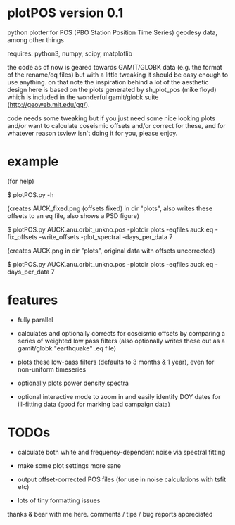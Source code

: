 # plotPOS version 0.1 
python plotter for POS (PBO Station Position Time Series) geodesy data, among other things

requires: python3, numpy, scipy, matplotlib

the code as of now is geared towards GAMIT/GLOBK data (e.g. the format of the rename/eq files)
but with a little tweaking it should be easy enough to use anything. on that note the inspiration behind 
a lot of the aesthetic design here is based on the plots generated by sh_plot_pos (mike floyd) which 
is included in the wonderful gamit/globk suite (http://geoweb.mit.edu/gg/).

code needs some tweaking but if you just need some nice looking plots and/or want to calculate coseismic
offsets and/or correct for these, and for whatever reason tsview isn't doing it for you, please enjoy.  

# example 
(for help)

$ plotPOS.py -h

(creates AUCK_fixed.png (offsets fixed) in dir "plots", also writes these offsets to an eq file, also shows a PSD figure)

$ plotPOS.py AUCK.anu.orbit_unkno.pos -plotdir plots -eqfiles auck.eq -fix_offsets -write_offsets -plot_spectral  -days_per_data 7

(creates AUCK.png in dir "plots", original data with offsets uncorrected)

$ plotPOS.py AUCK.anu.orbit_unkno.pos -plotdir plots -eqfiles auck.eq -days_per_data 7



# features

- fully parallel

- calculates and optionally corrects for coseismic offsets by comparing a series of weighted low pass filters
   (also optionally writes these out as a gamit/globk "earthquake" .eq file)

- plots these low-pass filters (defaults to 3 months & 1 year), even for non-uniform timeseries

- optionally plots power density spectra

- optional interactive mode to zoom in and easily identify DOY dates for ill-fitting data (good for marking bad campaign data) 

# TODOs

- calculate both white and frequency-dependent noise via spectral fitting 

- make some plot settings more sane

- output offset-corrected POS files (for use in noise calculations with tsfit etc)

- lots of tiny formatting issues

thanks & bear with me here. comments / tips / bug reports appreciated
